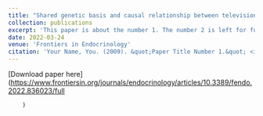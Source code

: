 ```yaml
---
title: "Shared genetic basis and causal relationship between television watching, breakfastskipping and type 2 diabetes: evidence from a comprehensive genetic analysis"
collection: publications
excerpt: 'This paper is about the number 1. The number 2 is left for future work.'
date: 2022-03-24
venue: 'Frontiers in Endocrinology'
citation: 'Your Name, You. (2009). &quot;Paper Title Number 1.&quot; <i>Journal 1</i>. 1(1).'
---
```


[Download paper here](https://www.frontiersin.org/journals/endocrinology/articles/10.3389/fendo.2022.836023/full
        
        
        
        
        
        )
